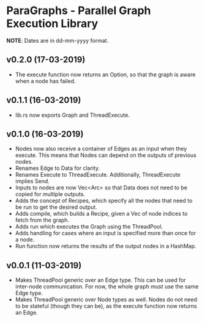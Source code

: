 # ParaGraphs - Parallel Graph Execution Library
**NOTE**: Dates are in dd-mm-yyyy format.

## v0.2.0 (17-03-2019)
- The execute function now returns an Option, so that the graph is aware when a node has failed.

## v0.1.1 (16-03-2019)
- lib.rs now exports Graph and ThreadExecute.

## v0.1.0 (16-03-2019)
- Nodes now also receive a container of Edges as an input when they execute. This means that Nodes can depend on the outputs of previous nodes.
- Renames Edge to Data for clarity.
- Renames Execute to ThreadExecute. Additionally, ThreadExecute implies Send.
- Inputs to nodes are now Vec<Arc<Data>> so that Data does not need to be copied for multiple outputs.
- Adds the concept of Recipes, which specify all the nodes that need to be run to get the desired output.
- Adds compile, which builds a Recipe, given a Vec of node indices to fetch from the graph.
- Adds run which executes the Graph using the ThreadPool.
- Adds handling for cases where an input is specified more than once for a node.
- Run function now returns the results of the output nodes in a HashMap.

## v0.0.1 (11-03-2019)
- Makes ThreadPool generic over an Edge type. This can be used for inter-node communication. For now, the whole graph must use the same Edge type.
- Makes ThreadPool generic over Node types as well. Nodes do not need to be stateful (though they can be), as the execute function now returns an Edge.
